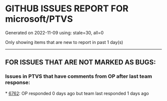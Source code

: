 
# GITHUB ISSUES REPORT FOR microsoft/PTVS


Generated on 2022-11-09 using: stale=30, all=0


Only showing items that are new to report in past 1 day(s)


---

## FOR ISSUES THAT ARE NOT MARKED AS BUGS:


### Issues in PTVS that have comments from OP after last team response:


\* [6762](https://github.com/microsoft/PTVS/issues/6762 "Unchecked &quot;Parameter information&quot; still has signature help."): OP responded 0 days ago but team last responded 1 days ago
